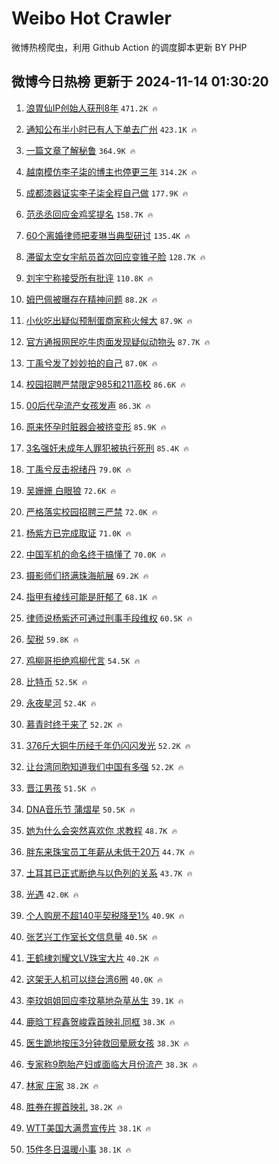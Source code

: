 # Weibo Hot Crawler 



微博热榜爬虫，利用 Github Action 的调度脚本更新 BY PHP 


## 微博今日热榜 更新于 2024-11-14 01:30:20 
1. [浪胃仙IP创始人获刑8年](https://s.weibo.com/weibo?q=%23%E6%B5%AA%E8%83%83%E4%BB%99IP%E5%88%9B%E5%A7%8B%E4%BA%BA%E8%8E%B7%E5%88%918%E5%B9%B4%23&t=31&band_rank=1&Refer=top) `471.2K 🔥` 

1. [通知公布半小时已有人下单去广州](https://s.weibo.com/weibo?q=%23%E9%80%9A%E7%9F%A5%E5%85%AC%E5%B8%83%E5%8D%8A%E5%B0%8F%E6%97%B6%E5%B7%B2%E6%9C%89%E4%BA%BA%E4%B8%8B%E5%8D%95%E5%8E%BB%E5%B9%BF%E5%B7%9E%23&t=31&band_rank=2&Refer=top) `423.1K 🔥` 

1. [一篇文章了解秘鲁](https://s.weibo.com/weibo?q=%23%E4%B8%80%E7%AF%87%E6%96%87%E7%AB%A0%E4%BA%86%E8%A7%A3%E7%A7%98%E9%B2%81%23&t=31&band_rank=3&Refer=top) `364.9K 🔥` 

1. [越南模仿李子柒的博主也停更三年](https://s.weibo.com/weibo?q=%23%E8%B6%8A%E5%8D%97%E6%A8%A1%E4%BB%BF%E6%9D%8E%E5%AD%90%E6%9F%92%E7%9A%84%E5%8D%9A%E4%B8%BB%E4%B9%9F%E5%81%9C%E6%9B%B4%E4%B8%89%E5%B9%B4%23&t=31&band_rank=4&Refer=top) `314.2K 🔥` 

1. [成都漆器证实李子柒全程自己做](https://s.weibo.com/weibo?q=%23%E6%88%90%E9%83%BD%E6%BC%86%E5%99%A8%E8%AF%81%E5%AE%9E%E6%9D%8E%E5%AD%90%E6%9F%92%E5%85%A8%E7%A8%8B%E8%87%AA%E5%B7%B1%E5%81%9A%23&t=31&band_rank=5&Refer=top) `177.9K 🔥` 

1. [范丞丞回应金鸡奖提名](https://s.weibo.com/weibo?q=%23%E8%8C%83%E4%B8%9E%E4%B8%9E%E5%9B%9E%E5%BA%94%E9%87%91%E9%B8%A1%E5%A5%96%E6%8F%90%E5%90%8D%23&t=31&band_rank=6&Refer=top) `158.7K 🔥` 

1. [60个离婚律师把麦琳当典型研讨](https://s.weibo.com/weibo?q=%2360%E4%B8%AA%E7%A6%BB%E5%A9%9A%E5%BE%8B%E5%B8%88%E6%8A%8A%E9%BA%A6%E7%90%B3%E5%BD%93%E5%85%B8%E5%9E%8B%E7%A0%94%E8%AE%A8%23&t=31&band_rank=7&Refer=top) `135.4K 🔥` 

1. [滞留太空女宇航员首次回应变锥子脸](https://s.weibo.com/weibo?q=%23%E6%BB%9E%E7%95%99%E5%A4%AA%E7%A9%BA%E5%A5%B3%E5%AE%87%E8%88%AA%E5%91%98%E9%A6%96%E6%AC%A1%E5%9B%9E%E5%BA%94%E5%8F%98%E9%94%A5%E5%AD%90%E8%84%B8%23&t=31&band_rank=8&Refer=top) `128.7K 🔥` 

1. [刘宇宁称接受所有批评](https://s.weibo.com/weibo?q=%23%E5%88%98%E5%AE%87%E5%AE%81%E7%A7%B0%E6%8E%A5%E5%8F%97%E6%89%80%E6%9C%89%E6%89%B9%E8%AF%84%23&t=31&band_rank=9&Refer=top) `110.8K 🔥` 

1. [姆巴佩被曝存在精神问题](https://s.weibo.com/weibo?q=%23%E5%A7%86%E5%B7%B4%E4%BD%A9%E8%A2%AB%E6%9B%9D%E5%AD%98%E5%9C%A8%E7%B2%BE%E7%A5%9E%E9%97%AE%E9%A2%98%23&t=31&band_rank=10&Refer=top) `88.2K 🔥` 

1. [小伙吃出疑似预制蛋商家称火候大](https://s.weibo.com/weibo?q=%23%E5%B0%8F%E4%BC%99%E5%90%83%E5%87%BA%E7%96%91%E4%BC%BC%E9%A2%84%E5%88%B6%E8%9B%8B%E5%95%86%E5%AE%B6%E7%A7%B0%E7%81%AB%E5%80%99%E5%A4%A7%23&t=31&band_rank=11&Refer=top) `87.9K 🔥` 

1. [官方通报网民吃牛肉面发现疑似动物头](https://s.weibo.com/weibo?q=%23%E5%AE%98%E6%96%B9%E9%80%9A%E6%8A%A5%E7%BD%91%E6%B0%91%E5%90%83%E7%89%9B%E8%82%89%E9%9D%A2%E5%8F%91%E7%8E%B0%E7%96%91%E4%BC%BC%E5%8A%A8%E7%89%A9%E5%A4%B4%23&t=31&band_rank=12&Refer=top) `87.7K 🔥` 

1. [丁禹兮发了妙妙拍的自己](https://s.weibo.com/weibo?q=%23%E4%B8%81%E7%A6%B9%E5%85%AE%E5%8F%91%E4%BA%86%E5%A6%99%E5%A6%99%E6%8B%8D%E7%9A%84%E8%87%AA%E5%B7%B1%23&t=31&band_rank=13&Refer=top) `87.0K 🔥` 

1. [校园招聘严禁限定985和211高校](https://s.weibo.com/weibo?q=%23%E6%A0%A1%E5%9B%AD%E6%8B%9B%E8%81%98%E4%B8%A5%E7%A6%81%E9%99%90%E5%AE%9A985%E5%92%8C211%E9%AB%98%E6%A0%A1%23&t=31&band_rank=14&Refer=top) `86.6K 🔥` 

1. [00后代孕流产女孩发声](https://s.weibo.com/weibo?q=%2300%E5%90%8E%E4%BB%A3%E5%AD%95%E6%B5%81%E4%BA%A7%E5%A5%B3%E5%AD%A9%E5%8F%91%E5%A3%B0%23&t=31&band_rank=15&Refer=top) `86.3K 🔥` 

1. [原来怀孕时脏器会被挤变形](https://s.weibo.com/weibo?q=%23%E5%8E%9F%E6%9D%A5%E6%80%80%E5%AD%95%E6%97%B6%E8%84%8F%E5%99%A8%E4%BC%9A%E8%A2%AB%E6%8C%A4%E5%8F%98%E5%BD%A2%23&t=31&band_rank=16&Refer=top) `85.9K 🔥` 

1. [3名强奸未成年人罪犯被执行死刑](https://s.weibo.com/weibo?q=%233%E5%90%8D%E5%BC%BA%E5%A5%B8%E6%9C%AA%E6%88%90%E5%B9%B4%E4%BA%BA%E7%BD%AA%E7%8A%AF%E8%A2%AB%E6%89%A7%E8%A1%8C%E6%AD%BB%E5%88%91%23&t=31&band_rank=17&Refer=top) `85.4K 🔥` 

1. [丁禹兮反击祝绪丹](https://s.weibo.com/weibo?q=%E4%B8%81%E7%A6%B9%E5%85%AE%E5%8F%8D%E5%87%BB%E7%A5%9D%E7%BB%AA%E4%B8%B9&t=31&band_rank=18&Refer=top) `79.0K 🔥` 

1. [吴姗姗 白眼狼](https://s.weibo.com/weibo?q=%E5%90%B4%E5%A7%97%E5%A7%97%20%E7%99%BD%E7%9C%BC%E7%8B%BC&t=31&band_rank=19&Refer=top) `72.6K 🔥` 

1. [严格落实校园招聘三严禁](https://s.weibo.com/weibo?q=%23%E4%B8%A5%E6%A0%BC%E8%90%BD%E5%AE%9E%E6%A0%A1%E5%9B%AD%E6%8B%9B%E8%81%98%E4%B8%89%E4%B8%A5%E7%A6%81%23&t=31&band_rank=20&Refer=top) `72.0K 🔥` 

1. [杨紫方已完成取证](https://s.weibo.com/weibo?q=%23%E6%9D%A8%E7%B4%AB%E6%96%B9%E5%B7%B2%E5%AE%8C%E6%88%90%E5%8F%96%E8%AF%81%23&t=31&band_rank=21&Refer=top) `71.0K 🔥` 

1. [中国军机的命名终于搞懂了](https://s.weibo.com/weibo?q=%23%E4%B8%AD%E5%9B%BD%E5%86%9B%E6%9C%BA%E7%9A%84%E5%91%BD%E5%90%8D%E7%BB%88%E4%BA%8E%E6%90%9E%E6%87%82%E4%BA%86%23&t=31&band_rank=22&Refer=top) `70.0K 🔥` 

1. [摄影师们挤满珠海航展](https://s.weibo.com/weibo?q=%23%E6%91%84%E5%BD%B1%E5%B8%88%E4%BB%AC%E6%8C%A4%E6%BB%A1%E7%8F%A0%E6%B5%B7%E8%88%AA%E5%B1%95%23&t=31&band_rank=23&Refer=top) `69.2K 🔥` 

1. [指甲有棱线可能是肝郁了](https://s.weibo.com/weibo?q=%23%E6%8C%87%E7%94%B2%E6%9C%89%E6%A3%B1%E7%BA%BF%E5%8F%AF%E8%83%BD%E6%98%AF%E8%82%9D%E9%83%81%E4%BA%86%23&t=31&band_rank=24&Refer=top) `68.1K 🔥` 

1. [律师说杨紫还可通过刑事手段维权](https://s.weibo.com/weibo?q=%23%E5%BE%8B%E5%B8%88%E8%AF%B4%E6%9D%A8%E7%B4%AB%E8%BF%98%E5%8F%AF%E9%80%9A%E8%BF%87%E5%88%91%E4%BA%8B%E6%89%8B%E6%AE%B5%E7%BB%B4%E6%9D%83%23&t=31&band_rank=25&Refer=top) `60.5K 🔥` 

1. [契税](https://s.weibo.com/weibo?q=%E5%A5%91%E7%A8%8E&t=31&band_rank=26&Refer=top) `59.8K 🔥` 

1. [鸡柳哥拒绝鸡柳代言](https://s.weibo.com/weibo?q=%23%E9%B8%A1%E6%9F%B3%E5%93%A5%E6%8B%92%E7%BB%9D%E9%B8%A1%E6%9F%B3%E4%BB%A3%E8%A8%80%23&t=31&band_rank=27&Refer=top) `54.5K 🔥` 

1. [比特币](https://s.weibo.com/weibo?q=%E6%AF%94%E7%89%B9%E5%B8%81&t=31&band_rank=28&Refer=top) `52.5K 🔥` 

1. [永夜星河](https://s.weibo.com/weibo?q=%E6%B0%B8%E5%A4%9C%E6%98%9F%E6%B2%B3&t=31&band_rank=29&Refer=top) `52.4K 🔥` 

1. [慕青时终于来了](https://s.weibo.com/weibo?q=%23%E6%85%95%E9%9D%92%E6%97%B6%E7%BB%88%E4%BA%8E%E6%9D%A5%E4%BA%86%23&t=31&band_rank=30&Refer=top) `52.2K 🔥` 

1. [376斤大铜牛历经千年仍闪闪发光](https://s.weibo.com/weibo?q=%23376%E6%96%A4%E5%A4%A7%E9%93%9C%E7%89%9B%E5%8E%86%E7%BB%8F%E5%8D%83%E5%B9%B4%E4%BB%8D%E9%97%AA%E9%97%AA%E5%8F%91%E5%85%89%23&t=31&band_rank=31&Refer=top) `52.2K 🔥` 

1. [让台湾同胞知道我们中国有多强](https://s.weibo.com/weibo?q=%23%E8%AE%A9%E5%8F%B0%E6%B9%BE%E5%90%8C%E8%83%9E%E7%9F%A5%E9%81%93%E6%88%91%E4%BB%AC%E4%B8%AD%E5%9B%BD%E6%9C%89%E5%A4%9A%E5%BC%BA%23&t=31&band_rank=32&Refer=top) `52.2K 🔥` 

1. [晋江男孩](https://s.weibo.com/weibo?q=%E6%99%8B%E6%B1%9F%E7%94%B7%E5%AD%A9&t=31&band_rank=33&Refer=top) `51.5K 🔥` 

1. [DNA音乐节 蒲熠星](https://s.weibo.com/weibo?q=DNA%E9%9F%B3%E4%B9%90%E8%8A%82%20%E8%92%B2%E7%86%A0%E6%98%9F&t=31&band_rank=34&Refer=top) `50.5K 🔥` 

1. [她为什么会突然喜欢你 求教程](https://s.weibo.com/weibo?q=%E5%A5%B9%E4%B8%BA%E4%BB%80%E4%B9%88%E4%BC%9A%E7%AA%81%E7%84%B6%E5%96%9C%E6%AC%A2%E4%BD%A0%20%E6%B1%82%E6%95%99%E7%A8%8B&t=31&band_rank=35&Refer=top) `48.7K 🔥` 

1. [胖东来珠宝员工年薪从未低于20万](https://s.weibo.com/weibo?q=%23%E8%83%96%E4%B8%9C%E6%9D%A5%E7%8F%A0%E5%AE%9D%E5%91%98%E5%B7%A5%E5%B9%B4%E8%96%AA%E4%BB%8E%E6%9C%AA%E4%BD%8E%E4%BA%8E20%E4%B8%87%23&t=31&band_rank=36&Refer=top) `44.7K 🔥` 

1. [土耳其已正式断绝与以色列的关系](https://s.weibo.com/weibo?q=%23%E5%9C%9F%E8%80%B3%E5%85%B6%E5%B7%B2%E6%AD%A3%E5%BC%8F%E6%96%AD%E7%BB%9D%E4%B8%8E%E4%BB%A5%E8%89%B2%E5%88%97%E7%9A%84%E5%85%B3%E7%B3%BB%23&t=31&band_rank=37&Refer=top) `43.7K 🔥` 

1. [光遇](https://s.weibo.com/weibo?q=%E5%85%89%E9%81%87&t=31&band_rank=38&Refer=top) `42.0K 🔥` 

1. [个人购房不超140平契税降至1%](https://s.weibo.com/weibo?q=%23%E4%B8%AA%E4%BA%BA%E8%B4%AD%E6%88%BF%E4%B8%8D%E8%B6%85140%E5%B9%B3%E5%A5%91%E7%A8%8E%E9%99%8D%E8%87%B31%25%23&t=31&band_rank=39&Refer=top) `40.9K 🔥` 

1. [张艺兴工作室长文信息量](https://s.weibo.com/weibo?q=%E5%BC%A0%E8%89%BA%E5%85%B4%E5%B7%A5%E4%BD%9C%E5%AE%A4%E9%95%BF%E6%96%87%E4%BF%A1%E6%81%AF%E9%87%8F&t=31&band_rank=40&Refer=top) `40.5K 🔥` 

1. [王鹤棣刘耀文LV珠宝大片](https://s.weibo.com/weibo?q=%23%E7%8E%8B%E9%B9%A4%E6%A3%A3%E5%88%98%E8%80%80%E6%96%87LV%E7%8F%A0%E5%AE%9D%E5%A4%A7%E7%89%87%23&t=31&band_rank=41&Refer=top) `40.2K 🔥` 

1. [这架无人机可以绕台湾6圈](https://s.weibo.com/weibo?q=%23%E8%BF%99%E6%9E%B6%E6%97%A0%E4%BA%BA%E6%9C%BA%E5%8F%AF%E4%BB%A5%E7%BB%95%E5%8F%B0%E6%B9%BE6%E5%9C%88%23&t=31&band_rank=42&Refer=top) `40.0K 🔥` 

1. [李玟姐姐回应李玟墓地杂草丛生](https://s.weibo.com/weibo?q=%23%E6%9D%8E%E7%8E%9F%E5%A7%90%E5%A7%90%E5%9B%9E%E5%BA%94%E6%9D%8E%E7%8E%9F%E5%A2%93%E5%9C%B0%E6%9D%82%E8%8D%89%E4%B8%9B%E7%94%9F%23&t=31&band_rank=43&Refer=top) `39.1K 🔥` 

1. [鹿晗丁程鑫贺峻霖首映礼同框](https://s.weibo.com/weibo?q=%23%E9%B9%BF%E6%99%97%E4%B8%81%E7%A8%8B%E9%91%AB%E8%B4%BA%E5%B3%BB%E9%9C%96%E9%A6%96%E6%98%A0%E7%A4%BC%E5%90%8C%E6%A1%86%23&t=31&band_rank=44&Refer=top) `38.3K 🔥` 

1. [医生跪地按压3分钟救回晕厥女孩](https://s.weibo.com/weibo?q=%23%E5%8C%BB%E7%94%9F%E8%B7%AA%E5%9C%B0%E6%8C%89%E5%8E%8B3%E5%88%86%E9%92%9F%E6%95%91%E5%9B%9E%E6%99%95%E5%8E%A5%E5%A5%B3%E5%AD%A9%23&t=31&band_rank=45&Refer=top) `38.3K 🔥` 

1. [专家称9胞胎产妇或面临大月份流产](https://s.weibo.com/weibo?q=%23%E4%B8%93%E5%AE%B6%E7%A7%B09%E8%83%9E%E8%83%8E%E4%BA%A7%E5%A6%87%E6%88%96%E9%9D%A2%E4%B8%B4%E5%A4%A7%E6%9C%88%E4%BB%BD%E6%B5%81%E4%BA%A7%23&t=31&band_rank=46&Refer=top) `38.3K 🔥` 

1. [林家 庄家](https://s.weibo.com/weibo?q=%E6%9E%97%E5%AE%B6%20%E5%BA%84%E5%AE%B6&t=31&band_rank=47&Refer=top) `38.2K 🔥` 

1. [胜券在握首映礼](https://s.weibo.com/weibo?q=%E8%83%9C%E5%88%B8%E5%9C%A8%E6%8F%A1%E9%A6%96%E6%98%A0%E7%A4%BC&t=31&band_rank=48&Refer=top) `38.2K 🔥` 

1. [WTT美国大满贯宣传片](https://s.weibo.com/weibo?q=%23WTT%E7%BE%8E%E5%9B%BD%E5%A4%A7%E6%BB%A1%E8%B4%AF%E5%AE%A3%E4%BC%A0%E7%89%87%23&t=31&band_rank=49&Refer=top) `38.1K 🔥` 

1. [15件冬日温暖小事](https://s.weibo.com/weibo?q=%2315%E4%BB%B6%E5%86%AC%E6%97%A5%E6%B8%A9%E6%9A%96%E5%B0%8F%E4%BA%8B%23&t=31&band_rank=50&Refer=top) `38.1K 🔥` 

